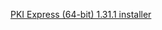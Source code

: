 ﻿[PKI Express (64-bit) 1.31.1 installer](https://cdn.lacunasoftware.com/pki-express/windows/pkie-1.31.1-x64.msi)
